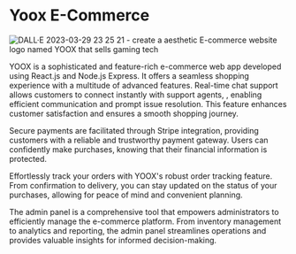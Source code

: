 # Yoox E-Commerce

![DALL·E 2023-03-29 23 25 21 - create a aesthetic E-commerce website logo named _YOOX_ that sells gaming tech](https://github.com/EltonMehmeti/Yoox-E-Commerce/assets/97539294/2f1976ec-7cfa-439b-a480-a43a9ae4626d)

YOOX is a sophisticated and feature-rich e-commerce web app developed using React.js and Node.js Express. It offers a seamless shopping experience with a multitude of advanced features. Real-time chat support allows customers to connect instantly with support agents, , enabling efficient communication and prompt issue resolution. This feature enhances customer satisfaction and ensures a smooth shopping journey.

Secure payments are facilitated through Stripe integration, providing customers with a reliable and trustworthy payment gateway. Users can confidently make purchases, knowing that their financial information is protected.

Effortlessly track your orders with YOOX's robust order tracking feature. From confirmation to delivery, you can stay updated on the status of your purchases, allowing for peace of mind and convenient planning.

The admin panel is a comprehensive tool that empowers administrators to efficiently manage the e-commerce platform. From inventory management to analytics and reporting, the admin panel streamlines operations and provides valuable insights for informed decision-making.
